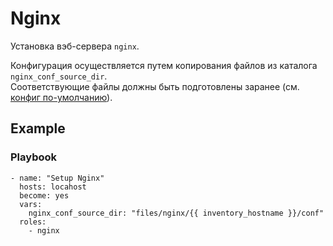 # Nginx
Установка вэб-сервера `nginx`.

Конфигурация осуществляется путем копирования файлов из каталога `nginx_conf_source_dir`.<br/>
Соответствующие файлы должны быть подготовлены заранее (см. [конфиг по-умолчанию](files/conf)).

## Example
### Playbook
```
- name: "Setup Nginx"
  hosts: locahost
  become: yes
  vars:
    nginx_conf_source_dir: "files/nginx/{{ inventory_hostname }}/conf"
  roles:
    - nginx
```
